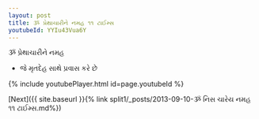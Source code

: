 ```yaml
---
layout: post
title: ૐ પ્રેથાચારીને નમહ ૧૧ ટાઈમ્સ
youtubeId: YYIu43Vua6Y
---
```

 
 
 ૐ પ્રેથાચારીને નમહ  
 
 -  જે મૃતદેહ સાથે પ્રવાસ કરે છે 
 
  
 
  
 
 
 
 
 
 


{% include youtubePlayer.html id=page.youtubeId %}
 
[Next]({{ site.baseurl }}{% link  split1/_posts/2013-09-10-ૐ નિસ ચારેય નમહ ૧૧ ટાઈમ્સ.md%})
 

